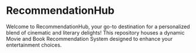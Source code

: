 # RecommendationHub
 Welcome to RecommendationHub, your go-to destination for a personalized blend of cinematic and literary delights! This repository houses a dynamic Movie and Book Recommendation System designed to enhance your entertainment choices.
